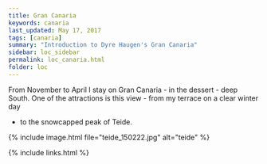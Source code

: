 ```yaml
---
title: Gran Canaria
keywords: canaria
last_updated: May 17, 2017
tags: [canaria]
summary: "Introduction to Dyre Haugen's Gran Canaria"
sidebar: loc_sidebar
permalink: loc_canaria.html
folder: loc
---
```


From November to April I stay on Gran Canaria -
in the dessert - deep South.
One of the attractions is this view - from my terrace on a clear winter day
- to the snowcapped peak of Teide.

{% include image.html file="teide_150222.jpg" alt="teide"  %}

{% include links.html %}

